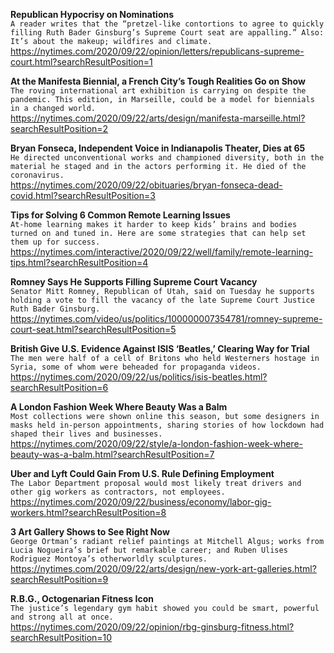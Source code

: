 **Republican Hypocrisy on Nominations**\
`A reader writes that the “pretzel-like contortions to agree to quickly filling Ruth Bader Ginsburg’s Supreme Court seat are appalling.” Also: It’s about the makeup; wildfires and climate.`\
https://nytimes.com/2020/09/22/opinion/letters/republicans-supreme-court.html?searchResultPosition=1

**At the Manifesta Biennial, a French City’s Tough Realities Go on Show**\
`The roving international art exhibition is carrying on despite the pandemic. This edition, in Marseille, could be a model for biennials in a changed world.`\
https://nytimes.com/2020/09/22/arts/design/manifesta-marseille.html?searchResultPosition=2

**Bryan Fonseca, Independent Voice in Indianapolis Theater, Dies at 65**\
`He directed unconventional works and championed diversity, both in the material he staged and in the actors performing it. He died of the coronavirus.`\
https://nytimes.com/2020/09/22/obituaries/bryan-fonseca-dead-covid.html?searchResultPosition=3

**Tips for Solving 6 Common Remote Learning Issues**\
`At-home learning makes it harder to keep kids’ brains and bodies turned on and tuned in. Here are some strategies that can help set them up for success.`\
https://nytimes.com/interactive/2020/09/22/well/family/remote-learning-tips.html?searchResultPosition=4

**Romney Says He Supports Filling Supreme Court Vacancy**\
`Senator Mitt Romney, Republican of Utah, said on Tuesday he supports holding a vote to fill the vacancy of the late Supreme Court Justice Ruth Bader Ginsburg.`\
https://nytimes.com/video/us/politics/100000007354781/romney-supreme-court-seat.html?searchResultPosition=5

**British Give U.S. Evidence Against ISIS ‘Beatles,’ Clearing Way for Trial**\
`The men were half of a cell of Britons who held Westerners hostage in Syria, some of whom were beheaded for propaganda videos.`\
https://nytimes.com/2020/09/22/us/politics/isis-beatles.html?searchResultPosition=6

**A London Fashion Week Where Beauty Was a Balm**\
`Most collections were shown online this season, but some designers in masks held in-person appointments, sharing stories of how lockdown had shaped their lives and businesses.`\
https://nytimes.com/2020/09/22/style/a-london-fashion-week-where-beauty-was-a-balm.html?searchResultPosition=7

**Uber and Lyft Could Gain From U.S. Rule Defining Employment**\
`The Labor Department proposal would most likely treat drivers and other gig workers as contractors, not employees.`\
https://nytimes.com/2020/09/22/business/economy/labor-gig-workers.html?searchResultPosition=8

**3 Art Gallery Shows to See Right Now**\
`George Ortman’s radiant relief paintings at Mitchell Algus; works from Lucia Nogueira’s brief but remarkable career; and Ruben Ulises Rodriguez Montoya’s otherworldly sculptures.`\
https://nytimes.com/2020/09/22/arts/design/new-york-art-galleries.html?searchResultPosition=9

**R.B.G., Octogenarian Fitness Icon**\
`The justice’s legendary gym habit showed you could be smart, powerful and strong all at once.`\
https://nytimes.com/2020/09/22/opinion/rbg-ginsburg-fitness.html?searchResultPosition=10

